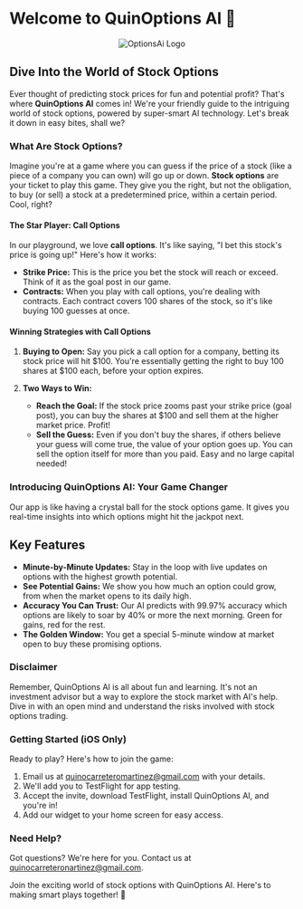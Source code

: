 # Welcome to QuinOptions AI 🌟

<div align="center">
  <img src="https://github.com/miniquinox/OptionsAi/assets/63688331/2a88f5a8-2012-4b3b-a73d-b3086c829fea" alt="OptionsAi Logo">
</div>

## Dive Into the World of Stock Options

Ever thought of predicting stock prices for fun and potential profit? That's where **QuinOptions AI** comes in! We're your friendly guide to the intriguing world of stock options, powered by super-smart AI technology. Let's break it down in easy bites, shall we?

### What Are Stock Options?

Imagine you're at a game where you can guess if the price of a stock (like a piece of a company you can own) will go up or down. **Stock options** are your ticket to play this game. They give you the right, but not the obligation, to buy (or sell) a stock at a predetermined price, within a certain period. Cool, right?

#### The Star Player: Call Options

In our playground, we love **call options**. It's like saying, "I bet this stock's price is going up!" Here's how it works:

- **Strike Price:** This is the price you bet the stock will reach or exceed. Think of it as the goal post in our game.
- **Contracts:** When you play with call options, you're dealing with contracts. Each contract covers 100 shares of the stock, so it's like buying 100 guesses at once.

#### Winning Strategies with Call Options

1. **Buying to Open:** Say you pick a call option for a company, betting its stock price will hit $100. You're essentially getting the right to buy 100 shares at $100 each, before your option expires.

2. **Two Ways to Win:**
   - **Reach the Goal:** If the stock price zooms past your strike price (goal post), you can buy the shares at $100 and sell them at the higher market price. Profit!
   - **Sell the Guess:** Even if you don't buy the shares, if others believe your guess will come true, the value of your option goes up. You can sell the option itself for more than you paid. Easy and no large capital needed!

### Introducing QuinOptions AI: Your Game Changer

Our app is like having a crystal ball for the stock options game. It gives you real-time insights into which options might hit the jackpot next.

## Key Features

- **Minute-by-Minute Updates:** Stay in the loop with live updates on options with the highest growth potential.
- **See Potential Gains:** We show you how much an option could grow, from when the market opens to its daily high.
- **Accuracy You Can Trust:** Our AI predicts with 99.97% accuracy which options are likely to soar by 40% or more the next morning. Green for gains, red for the rest.
- **The Golden Window:** You get a special 5-minute window at market open to buy these promising options.

### Disclaimer

Remember, QuinOptions AI is all about fun and learning. It's not an investment advisor but a way to explore the stock market with AI's help. Dive in with an open mind and understand the risks involved with stock options trading.

### Getting Started (iOS Only)

Ready to play? Here's how to join the game:

1. Email us at quinocarreteromartinez@gmail.com with your details.
2. We'll add you to TestFlight for app testing.
3. Accept the invite, download TestFlight, install QuinOptions AI, and you're in!
4. Add our widget to your home screen for easy access.

### Need Help?

Got questions? We're here for you. Contact us at [quinocarreteronartinez@gmail.com](mailto:quinocarreteronartinez@gmail.com).

Join the exciting world of stock options with QuinOptions AI. Here's to making smart plays together! 🎉
